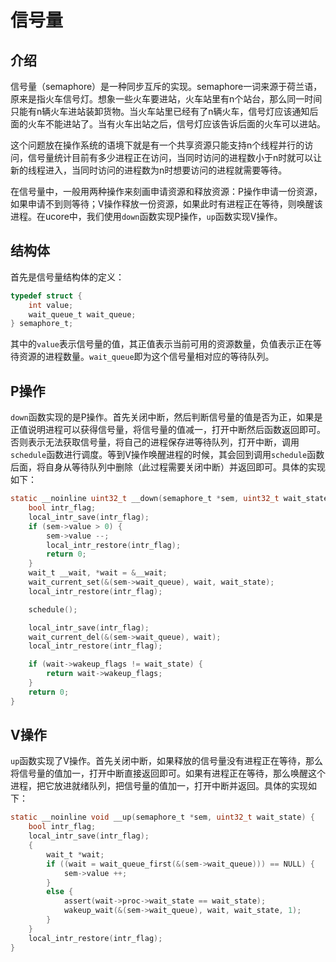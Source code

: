 # 信号量

## 介绍

信号量（semaphore）是一种同步互斥的实现。semaphore一词来源于荷兰语，原来是指火车信号灯。想象一些火车要进站，火车站里有n个站台，那么同一时间只能有n辆火车进站装卸货物。当火车站里已经有了n辆火车，信号灯应该通知后面的火车不能进站了。当有火车出站之后，信号灯应该告诉后面的火车可以进站。

这个问题放在操作系统的语境下就是有一个共享资源只能支持n个线程并行的访问，信号量统计目前有多少进程正在访问，当同时访问的进程数小于n时就可以让新的线程进入，当同时访问的进程数为n时想要访问的进程就需要等待。

在信号量中，一般用两种操作来刻画申请资源和释放资源：P操作申请一份资源，如果申请不到则等待；V操作释放一份资源，如果此时有进程正在等待，则唤醒该进程。在ucore中，我们使用`down`函数实现P操作，`up`函数实现V操作。

## 结构体

首先是信号量结构体的定义：

```c
typedef struct {
    int value;
    wait_queue_t wait_queue;
} semaphore_t;
```

其中的`value`表示信号量的值，其正值表示当前可用的资源数量，负值表示正在等待资源的进程数量。`wait_queue`即为这个信号量相对应的等待队列。

## P操作

`down`函数实现的是P操作。首先关闭中断，然后判断信号量的值是否为正，如果是正值说明进程可以获得信号量，将信号量的值减一，打开中断然后函数返回即可。否则表示无法获取信号量，将自己的进程保存进等待队列，打开中断，调用`schedule`函数进行调度。等到V操作唤醒进程的时候，其会回到调用`schedule`函数后面，将自身从等待队列中删除（此过程需要关闭中断）并返回即可。具体的实现如下：

```c
static __noinline uint32_t __down(semaphore_t *sem, uint32_t wait_state) {
    bool intr_flag;
    local_intr_save(intr_flag);
    if (sem->value > 0) {
        sem->value --;
        local_intr_restore(intr_flag);
        return 0;
    }
    wait_t __wait, *wait = &__wait;
    wait_current_set(&(sem->wait_queue), wait, wait_state);
    local_intr_restore(intr_flag);

    schedule();

    local_intr_save(intr_flag);
    wait_current_del(&(sem->wait_queue), wait);
    local_intr_restore(intr_flag);

    if (wait->wakeup_flags != wait_state) {
        return wait->wakeup_flags;
    }
    return 0;
}
```

## V操作

`up`函数实现了V操作。首先关闭中断，如果释放的信号量没有进程正在等待，那么将信号量的值加一，打开中断直接返回即可。如果有进程正在等待，那么唤醒这个进程，把它放进就绪队列，把信号量的值加一，打开中断并返回。具体的实现如下：

```c
static __noinline void __up(semaphore_t *sem, uint32_t wait_state) {
    bool intr_flag;
    local_intr_save(intr_flag);
    {
        wait_t *wait;
        if ((wait = wait_queue_first(&(sem->wait_queue))) == NULL) {
            sem->value ++;
        }
        else {
            assert(wait->proc->wait_state == wait_state);
            wakeup_wait(&(sem->wait_queue), wait, wait_state, 1);
        }
    }
    local_intr_restore(intr_flag);
}
```

